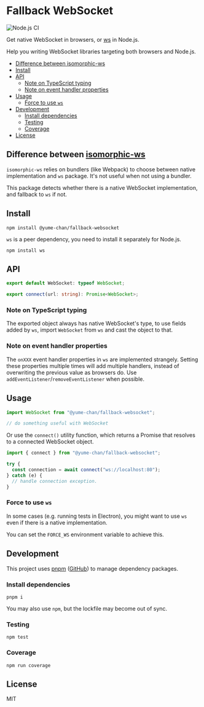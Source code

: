 # Fallback WebSocket

![Node.js CI](https://github.com/yume-chan/fallback-websocket/workflows/Node.js%20CI/badge.svg)

Get native WebSocket in browsers, or [ws](https://github.com/websockets/ws) in Node.js.

Help you writing WebSocket libraries targeting both browsers and Node.js.

- [Difference between isomorphic-ws](#difference-between-isomorphic-ws)
- [Install](#install)
- [API](#api)
  - [Note on TypeScript typing](#note-on-typescript-typing)
  - [Note on event handler properties](#note-on-event-handler-properties)
- [Usage](#usage)
  - [Force to use `ws`](#force-to-use-ws)
- [Development](#development)
  - [Install dependencies](#install-dependencies)
  - [Testing](#testing)
  - [Coverage](#coverage)
- [License](#license)

## Difference between [isomorphic-ws](https://github.com/heineiuo/isomorphic-ws)

`isomorphic-ws` relies on bundlers (like Webpack) to choose between native implementation and `ws` package. It's not useful when not using a bundler.

This package detects whether there is a native WebSocket implementation, and fallback to `ws` if not.

## Install

```shell
npm install @yume-chan/fallback-websocket
```

`ws` is a peer dependency, you need to install it separately for Node.js.

```shell
npm install ws
```

## API

```ts
export default WebSocket: typeof WebSocket;

export connect(url: string): Promise<WebSocket>;
```

### Note on TypeScript typing

The exported object always has native WebSocket's type, to use fields added by `ws`, import `WebSocket` from `ws` and cast the object to that.

### Note on event handler properties

The `onXXX` event handler properties in `ws` are implemented strangely. Setting these properties multiple times will add multiple handlers, instead of overwriting the previous value as browsers do. Use `addEventListener`/`removeEventListener` when possible.

## Usage

```ts
import WebSocket from "@yume-chan/fallback-websocket";

// do something useful with WebSocket
```

Or use the `connect()` utility function, which returns a Promise that resolves to a connected WebSocket object.

```ts
import { connect } from "@yume-chan/fallback-websocket";

try {
  const connection = await connect("ws://localhost:80");
} catch (e) {
  // handle connection exception.
}
```

### Force to use `ws`

In some cases (e.g. running tests in Electron), you might want to use `ws` even if there is a native implementation.

You can set the `FORCE_WS` environment variable to achieve this.

## Development

This project uses [pnpm](https://pnpm.js.org/) ([GitHub](https://github.com/pnpm/pnpm)) to manage dependency packages.

### Install dependencies

```shell
pnpm i
```

You may also use `npm`, but the lockfile may become out of sync.

### Testing

```shell
npm test
```

### Coverage

```shell
npm run coverage
```

## License

MIT
